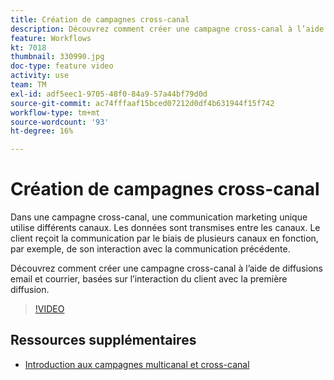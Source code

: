 ```yaml
---
title: Création de campagnes cross-canal
description: Découvrez comment créer une campagne cross-canal à l’aide de diffusions email et courrier, basées sur l’interaction du client avec la première diffusion.
feature: Workflows
kt: 7018
thumbnail: 330990.jpg
doc-type: feature video
activity: use
team: TM
exl-id: adf5eec1-9705-48f0-84a9-57a44bf79d0d
source-git-commit: ac74fffaaf15bced07212d0df4b631944f15f742
workflow-type: tm+mt
source-wordcount: '93'
ht-degree: 16%

---
```


# Création de campagnes cross-canal

Dans une campagne cross-canal, une communication marketing unique utilise différents canaux. Les données sont transmises entre les canaux. Le client reçoit la communication par le biais de plusieurs canaux en fonction, par exemple, de son interaction avec la communication précédente.

Découvrez comment créer une campagne cross-canal à l’aide de diffusions email et courrier, basées sur l’interaction du client avec la première diffusion.

>[!VIDEO](https://video.tv.adobe.com/v/330990?quality=12)

## Ressources supplémentaires

* [Introduction aux campagnes multicanal et cross-canal](/help/orchestrating-campaigns/introduction-to-cross-and-multi-channel-campaigns.md)

